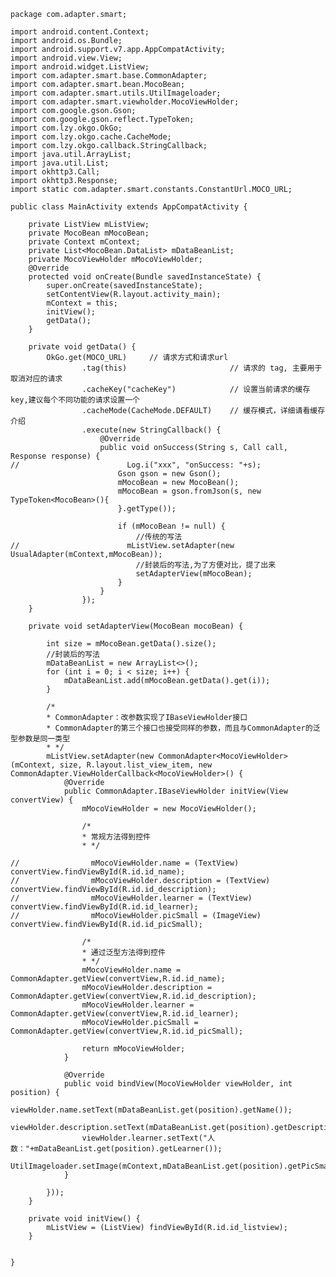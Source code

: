     package com.adapter.smart;

    import android.content.Context;
    import android.os.Bundle;
    import android.support.v7.app.AppCompatActivity;
    import android.view.View;
    import android.widget.ListView;
    import com.adapter.smart.base.CommonAdapter;
    import com.adapter.smart.bean.MocoBean;
    import com.adapter.smart.utils.UtilImageloader;
    import com.adapter.smart.viewholder.MocoViewHolder;
    import com.google.gson.Gson;
    import com.google.gson.reflect.TypeToken;
    import com.lzy.okgo.OkGo;
    import com.lzy.okgo.cache.CacheMode;
    import com.lzy.okgo.callback.StringCallback;
    import java.util.ArrayList;
    import java.util.List;
    import okhttp3.Call;
    import okhttp3.Response;
    import static com.adapter.smart.constants.ConstantUrl.MOCO_URL;

    public class MainActivity extends AppCompatActivity {

        private ListView mListView;
        private MocoBean mMocoBean;
        private Context mContext;
        private List<MocoBean.DataList> mDataBeanList;
        private MocoViewHolder mMocoViewHolder;
        @Override
        protected void onCreate(Bundle savedInstanceState) {
            super.onCreate(savedInstanceState);
            setContentView(R.layout.activity_main);
            mContext = this;
            initView();
            getData();
        }

        private void getData() {
            OkGo.get(MOCO_URL)     // 请求方式和请求url
                    .tag(this)                       // 请求的 tag, 主要用于取消对应的请求
                    .cacheKey("cacheKey")            // 设置当前请求的缓存key,建议每个不同功能的请求设置一个
                    .cacheMode(CacheMode.DEFAULT)    // 缓存模式，详细请看缓存介绍
                    .execute(new StringCallback() {
                        @Override
                        public void onSuccess(String s, Call call, Response response) {
    //                        Log.i("xxx", "onSuccess: "+s);
                            Gson gson = new Gson();
                            mMocoBean = new MocoBean();
                            mMocoBean = gson.fromJson(s, new TypeToken<MocoBean>(){
                            }.getType());

                            if (mMocoBean != null) {
                                //传统的写法
    //                        mListView.setAdapter(new UsualAdapter(mContext,mMocoBean));
                                //封装后的写法,为了方便对比，提了出来
                                setAdapterView(mMocoBean);
                            }
                        }
                    });
        }

        private void setAdapterView(MocoBean mocoBean) {

            int size = mMocoBean.getData().size();
            //封装后的写法
            mDataBeanList = new ArrayList<>();
            for (int i = 0; i < size; i++) {
                mDataBeanList.add(mMocoBean.getData().get(i));
            }

            /*
            * CommonAdapter：改参数实现了IBaseViewHolder接口
            * CommonAdapter的第三个接口也接受同样的参数，而且与CommonAdapter的泛型参数是同一类型
            * */
            mListView.setAdapter(new CommonAdapter<MocoViewHolder>(mContext, size, R.layout.list_view_item, new CommonAdapter.ViewHolderCallback<MocoViewHolder>() {
                @Override
                public CommonAdapter.IBaseViewHolder initView(View convertView) {
                    mMocoViewHolder = new MocoViewHolder();

                    /*
                    * 常规方法得到控件
                    * */

    //                mMocoViewHolder.name = (TextView) convertView.findViewById(R.id.id_name);
    //                mMocoViewHolder.description = (TextView) convertView.findViewById(R.id.id_description);
    //                mMocoViewHolder.learner = (TextView) convertView.findViewById(R.id.id_learner);
    //                mMocoViewHolder.picSmall = (ImageView) convertView.findViewById(R.id.id_picSmall);

                    /*
                    * 通过泛型方法得到控件
                    * */
                    mMocoViewHolder.name = CommonAdapter.getView(convertView,R.id.id_name);
                    mMocoViewHolder.description = CommonAdapter.getView(convertView,R.id.id_description);
                    mMocoViewHolder.learner = CommonAdapter.getView(convertView,R.id.id_learner);
                    mMocoViewHolder.picSmall = CommonAdapter.getView(convertView,R.id.id_picSmall);

                    return mMocoViewHolder;
                }

                @Override
                public void bindView(MocoViewHolder viewHolder, int position) {
                    viewHolder.name.setText(mDataBeanList.get(position).getName());
                    viewHolder.description.setText(mDataBeanList.get(position).getDescription());
                    viewHolder.learner.setText("人数："+mDataBeanList.get(position).getLearner());
                    UtilImageloader.setImage(mContext,mDataBeanList.get(position).getPicSmall(),viewHolder.picSmall);
                }

            }));
        }

        private void initView() {
            mListView = (ListView) findViewById(R.id.id_listview);
        }


    }
